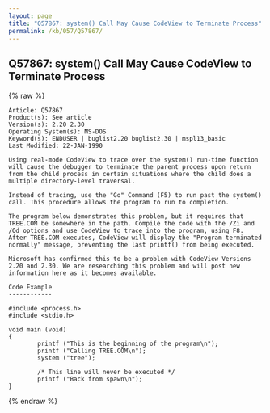 ```yaml
---
layout: page
title: "Q57867: system() Call May Cause CodeView to Terminate Process"
permalink: /kb/057/Q57867/
---
```


## Q57867: system() Call May Cause CodeView to Terminate Process

{% raw %}

	Article: Q57867
	Product(s): See article
	Version(s): 2.20 2.30
	Operating System(s): MS-DOS
	Keyword(s): ENDUSER | buglist2.20 buglist2.30 | mspl13_basic
	Last Modified: 22-JAN-1990
	
	Using real-mode CodeView to trace over the system() run-time function
	will cause the debugger to terminate the parent process upon return
	from the child process in certain situations where the child does a
	multiple directory-level traversal.
	
	Instead of tracing, use the "Go" Command (F5) to run past the system()
	call. This procedure allows the program to run to completion.
	
	The program below demonstrates this problem, but it requires that
	TREE.COM be somewhere in the path. Compile the code with the /Zi and
	/Od options and use CodeView to trace into the program, using F8.
	After TREE.COM executes, CodeView will display the "Program terminated
	normally" message, preventing the last printf() from being executed.
	
	Microsoft has confirmed this to be a problem with CodeView Versions
	2.20 and 2.30. We are researching this problem and will post new
	information here as it becomes available.
	
	Code Example
	------------
	
	#include <process.h>
	#include <stdio.h>
	
	void main (void)
	{
	        printf ("This is the beginning of the program\n");
	        printf ("Calling TREE.COM\n");
	        system ("tree");
	
	        /* This line will never be executed */
	        printf ("Back from spawn\n");
	}

{% endraw %}
